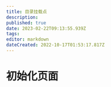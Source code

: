 ```yaml
---
title: 目录挂载点
description: 
published: true
date: 2023-02-22T09:13:55.939Z
tags: 
editor: markdown
dateCreated: 2022-10-17T01:53:17.817Z
---
```


# 初始化页面